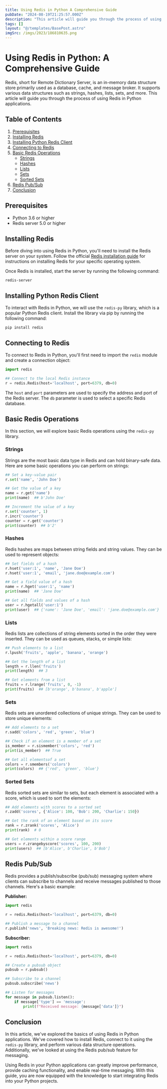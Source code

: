 ```yaml
---
title: Using Redis in Python A Comprehensive Guide
pubDate: "2024-08-19T21:25:57.000Z"
description: "This article will guide you through the process of using Redis in Python applications."
tags: []
layout: "@/templates/BasePost.astro"
imgSrc: /imgs/2023/186810635.png
---
```

# Using Redis in Python: A Comprehensive Guide

Redis, short for Remote Dictionary Server, is an in-memory data structure store primarily used as a database, cache, and message broker. It supports various data structures such as strings, hashes, lists, sets, and more. This article will guide you through the process of using Redis in Python applications.

## Table of Contents

1. [Prerequisites](#prerequisites)
2. [Installing Redis](#installing-redis)
3. [Installing Python Redis Client](#installing-python-redis-client)
4. [Connecting to Redis](#connecting-to-redis)
5. [Basic Redis Operations](#basic-redis-operations)
   - [Strings](#strings)
   - [Hashes](#hashes)
   - [Lists](#lists)
   - [Sets](#sets)
   - [Sorted Sets](#sorted-sets)
6. [Redis Pub/Sub](#redis-pubsub)
7. [Conclusion](#conclusion)

## Prerequisites <a name="prerequisites"></a>

- Python 3.6 or higher
- Redis server 5.0 or higher

## Installing Redis <a name="installing-redis"></a>

Before diving into using Redis in Python, you'll need to install the Redis server on your system. Follow the official [Redis installation guide](https://redis.io/download) for instructions on installing Redis for your specific operating system.

Once Redis is installed, start the server by running the following command:

```
redis-server
```

## Installing Python Redis Client <a name="installing-python-redis-client"></a>

To interact with Redis in Python, we will use the `redis-py` library, which is a popular Python Redis client. Install the library via pip by running the following command:

```
pip install redis
```

## Connecting to Redis <a name="connecting-to-redis"></a>

To connect to Redis in Python, you'll first need to import the `redis` module and create a connection object:

```python
import redis

## Connect to the local Redis instance
r = redis.Redis(host='localhost', port=6379, db=0)
```

The `host` and `port` parameters are used to specify the address and port of the Redis server. The `db` parameter is used to select a specific Redis database.

## Basic Redis Operations <a name="basic-redis-operations"></a>

In this section, we will explore basic Redis operations using the `redis-py` library.

### Strings <a name="strings"></a>

Strings are the most basic data type in Redis and can hold binary-safe data. Here are some basic operations you can perform on strings:

```python
## Set a key-value pair
r.set('name', 'John Doe')

## Get the value of a key
name = r.get('name')
print(name)  ## b'John Doe'

## Increment the value of a key
r.set('counter', 1)
r.incr('counter')
counter = r.get('counter')
print(counter)  ## b'2'
```

### Hashes <a name="hashes"></a>

Redis hashes are maps between string fields and string values. They can be used to represent objects:

```python
## Set fields of a hash
r.hset('user:1', 'name', 'Jane Doe')
r.hset('user:1', 'email', 'jane.doe@example.com')

## Get a field value of a hash
name = r.hget('user:1', 'name')
print(name)  ## 'Jane Doe'

## Get all fields and values of a hash
user = r.hgetall('user:1')
print(user)  ## {'name': 'Jane Doe', 'email': 'jane.doe@example.com'}
```

### Lists <a name="lists"></a>

Redis lists are collections of string elements sorted in the order they were inserted. They can be used as queues, stacks, or simple lists:

```python
## Push elements to a list
r.lpush('fruits', 'apple', 'banana', 'orange')

## Get the length of a list
length = r.llen('fruits')
print(length)  ## 3

## Get elements from a list
fruits = r.lrange('fruits', 0, -1)
print(fruits)  ## [b'orange', b'banana', b'apple']
```

### Sets <a name="sets"></a>

Redis sets are unordered collections of unique strings. They can be used to store unique elements:

```python
## Add elements to a set
r.sadd('colors', 'red', 'green', 'blue')

## Check if an element is a member of a set
is_member = r.sismember('colors', 'red')
print(is_member)  ## True

## Get all elementsof a set
colors = r.smembers('colors')
print(colors)  ## {'red', 'green', 'blue'}
```

### Sorted Sets <a name="sorted-sets"></a>

Redis sorted sets are similar to sets, but each element is associated with a score, which is used to sort the elements:

```python
## Add elements with scores to a sorted set
r.zadd('scores', {'Alice': 100, 'Bob': 200, 'Charlie': 150})

## Get the rank of an element based on its score
rank = r.zrank('scores', 'Alice')
print(rank)  # 0

## Get elements within a score range
users = r.zrangebyscore('scores', 100, 200)
print(users)  ## [b'Alice', b'Charlie', b'Bob']
```

## Redis Pub/Sub <a name="redis-pubsub"></a>

Redis provides a publish/subscribe (pub/sub) messaging system where clients can subscribe to channels and receive messages published to those channels. Here's a basic example:

**Publisher:**

```python
import redis

r = redis.Redis(host='localhost', port=6379, db=0)

## Publish a message to a channel
r.publish('news', 'Breaking news: Redis is awesome!')
```

**Subscriber:**

```python
import redis

r = redis.Redis(host='localhost', port=6379, db=0)

## Create a pubsub object
pubsub = r.pubsub()

## Subscribe to a channel
pubsub.subscribe('news')

## Listen for messages
for message in pubsub.listen():
    if message['type'] == 'message':
        print(f"Received message: {message['data']}")
```

## Conclusion <a name="conclusion"></a>

In this article, we've explored the basics of using Redis in Python applications. We've covered how to install Redis, connect to it using the `redis-py` library, and perform various data structure operations. Additionally, we've looked at using the Redis pub/sub feature for messaging.

Using Redis in your Python applications can greatly improve performance, provide caching functionality, and enable real-time messaging. With this guide, you are now equipped with the knowledge to start integrating Redis into your Python projects.
